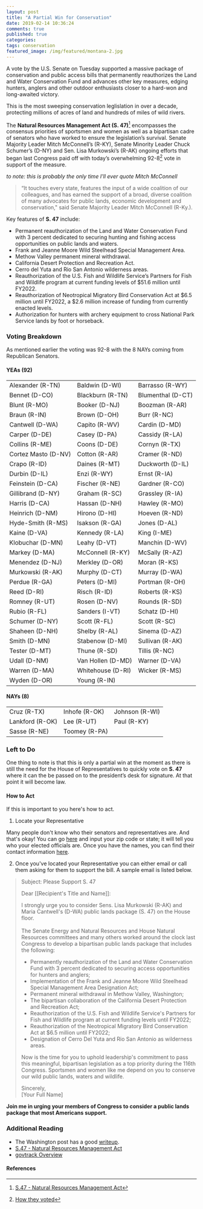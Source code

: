 ```yaml
---
layout: post
title: "A Partial Win for Conservation"
date: 2019-02-14 10:36:24
comments: true
published: true
categories: 
tags: conservation
featured_image: /img/featured/montana-2.jpg
---
```


 A vote by the U.S. Senate on Tuesday supported a massive package of conservation and public access bills that permanently reauthorizes the Land and Water Conservation Fund and advances other key measures, edging hunters, anglers and other outdoor enthusiasts closer to a hard-won and long-awaited victory.

This is the most sweeping conservation leglislation in over a decade, protecting millions of acres of land and hundreds of miles of wild rivers.

The **Natural Resources Management Act (S. 47)**[^1] encompasses the consensus priorities of sportsmen and women as well as a bipartisan cadre of senators who have worked to ensure the legislation’s survival. Senate Majority Leader Mitch McConnell’s (R-KY), Senate Minority Leader Chuck Schumer’s (D-NY) and Sen. Lisa Murkowski’s (R-AK) ongoing efforts that began last Congress paid off with today’s overwhelming 92-8[^2] vote in support of the measure.

*to note: this is probably the only time I'll ever quote Mitch McConnell*

> “It touches every state, features the input of a wide coalition of our colleagues, and has earned the support of a broad, diverse coalition of many advocates for public lands, economic development and conservation," said Senate Majority Leader Mitch McConnell (R-Ky.).
 
[^1]:[S.47 - Natural Resources Management Act](https://www.congress.gov/bill/116th-congress/senate-bill/47)

[^2]: [How they voted](https://www.senate.gov/legislative/LIS/roll_call_lists/roll_call_vote_cfm.cfm?congress=116&session=1&vote=00022#position)

Key features of **S. 47** include:

* Permanent reauthorization of the Land and Water Conservation Fund with 3 percent dedicated to securing hunting and fishing access opportunities on public lands and waters.
* Frank and Jeanne Moore Wild Steelhead Special Management Area.
* Methow Valley permanent mineral withdrawal.
* California Desert Protection and Recreation Act.
* Cerro del Yuta and Rio San Antonio wilderness areas.
* Reauthorization of the U.S. Fish and Wildlife Service’s Partners for Fish and Wildlife program at current funding levels of $51.6 million until FY2022.
* Reauthorization of Neotropical Migratory Bird Conservation Act at $6.5 million until FY2022, a $2.6 million increase of funding from currently enacted levels.
* Authorization for hunters with archery equipment to cross National Park Service lands by foot or horseback.

### Voting Breakdown

As mentioned earlier the voting was 92-8 with the 8 NAYs coming from Republican Senators.

#### YEAs (92)

|   |   |   |
|---|---|---|
|Alexander (R-TN)|Baldwin (D-WI)| Barrasso (R-WY)|
|Bennet (D-CO)|Blackburn (R-TN)|Blumenthal (D-CT)|
|Blunt (R-MO)|Booker (D-NJ)|Boozman (R-AR)|
|Braun (R-IN)|Brown (D-OH)|Burr (R-NC)|
|Cantwell (D-WA)|Capito (R-WV)|Cardin (D-MD)|
|Carper (D-DE)|Casey (D-PA)|Cassidy (R-LA)|
|Collins (R-ME)|Coons (D-DE)|Cornyn (R-TX)|
|Cortez Masto (D-NV)|Cotton (R-AR)|Cramer (R-ND)|
|Crapo (R-ID)|Daines (R-MT)|Duckworth (D-IL)|
|Durbin (D-IL)|Enzi (R-WY)|Ernst (R-IA)|
|Feinstein (D-CA)|Fischer (R-NE)|Gardner (R-CO)|
|Gillibrand (D-NY)|Graham (R-SC)|Grassley (R-IA)|
|Harris (D-CA)|Hassan (D-NH)|Hawley (R-MO)|
|Heinrich (D-NM)|Hirono (D-HI)|Hoeven (R-ND)|
|Hyde-Smith (R-MS)|Isakson (R-GA)|Jones (D-AL)|
|Kaine (D-VA)|Kennedy (R-LA)|King (I-ME)|
|Klobuchar (D-MN)|Leahy (D-VT)|Manchin (D-WV)|
|Markey (D-MA)|McConnell (R-KY)|McSally (R-AZ)|
|Menendez (D-NJ)|Merkley (D-OR)|Moran (R-KS)|
|Murkowski (R-AK)|Murphy (D-CT)|Murray (D-WA)|
|Perdue (R-GA)|Peters (D-MI)|Portman (R-OH)|
|Reed (D-RI)|Risch (R-ID)|Roberts (R-KS)|
|Romney (R-UT)|Rosen (D-NV)|Rounds (R-SD)|
|Rubio (R-FL)|Sanders (I-VT)|Schatz (D-HI)|
|Schumer (D-NY)|Scott (R-FL)|Scott (R-SC)|
|Shaheen (D-NH)|Shelby (R-AL)|Sinema (D-AZ)|
|Smith (D-MN)|Stabenow (D-MI)|Sullivan (R-AK)|
|Tester (D-MT)|Thune (R-SD)|Tillis (R-NC)|
|Udall (D-NM)|Van Hollen (D-MD)|Warner (D-VA)|
|Warren (D-MA)|Whitehouse (D-RI)|Wicker (R-MS)|
|Wyden (D-OR)|Young (R-IN)| |

#### NAYs (8)

|   |   |   |
|---|---|---|
|Cruz (R-TX)|Inhofe (R-OK)|Johnson (R-WI)|
|Lankford (R-OK)|Lee (R-UT)|Paul (R-KY)|
|Sasse (R-NE)|Toomey (R-PA)| |

### Left to Do

One thing to note is that this is only a partial win at the moment as there is still the need for the House of Representatives to quickly vote on **S. 47** where it can the be passed on to the president’s desk for signature. At that point it will become law.

#### How to Act

If this is important to you here's how to act.

1) Locate your Representative

Many people don't know who their senators and representatives are. And that's okay! You can go [here](http://www.house.gov/representatives/find/) and input your zip code or state; it will tell you who your elected officials are. Once you have the names, you can find their contact information [here](http://www.house.gov/representatives/).

2) Once you've located your Representative you can either email or call them asking for them to support the bill. A sample email is listed below.
   
> Subject: Please Support S. 47
> 
> Dear [[Recipient's Title and Name]]:
> 
> I strongly urge you to consider Sens. Lisa Murkowski (R-AK) and Maria Cantwell's (D-WA) public lands package (S. 47) on the House floor.<br><br>
> The Senate Energy and Natural Resources and House Natural Resources committees and many others worked around the clock last Congress to develop a bipartisan public lands package that includes the following:
>-	Permanently reauthorization of the Land and Water Conservation Fund with 3 percent dedicated to securing access opportunities for hunters and anglers;
>-	Implementation of the Frank and Jeanne Moore Wild Steelhead Special Management Area Designation Act;
>-	Permanent mineral withdrawal in Methow Valley, Washington;
>-	The bipartisan collaboration of the California Desert Protection and Recreation Act;
>-	Reauthorization of the U.S. Fish and Wildlife Service's Partners for Fish and Wildlife program at current funding levels until FY2022;
>-	Reauthorization of the Neotropical Migratory Bird Conservation Act at $6.5 million until FY2022;
>-	Designation of Cerro Del Yuta and Rio San Antonio as wilderness areas.
>
>Now is the time for you to uphold leadership's commitment to pass this meaningful, bipartisan legislation as a top priority during the 116th Congress. Sportsmen and women like me depend on you to conserve our wild public lands, waters and wildlife.
>
> Sincerely,<br>
> [Your Full Name]

**Join me in urging your members of Congress to consider a public lands package that most Americans support.**

### Additional Reading

* The Washington post has a good [writeup](https://www.washingtonpost.com/climate-environment/2019/02/12/senate-just-passed-decades-biggest-public-lands-package-heres-whats-it/?noredirect=on&utm_term=.dc8819f59ce9).
* [S.47 - Natural Resources Management Act](https://www.congress.gov/bill/116th-congress/senate-bill/47)
* [govtrack Overview](https://www.govtrack.us/congress/bills/116/s47)

#### References